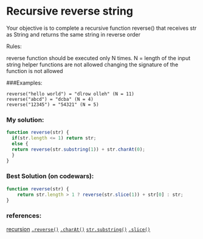 # Recursive reverse string

Your objective is to complete a recursive function reverse() that receives str as String and returns the same string in reverse order

Rules:

reverse function should be executed only N times. N = length of the input string
helper functions are not allowed
changing the signature of the function is not allowed

###Examples:

```
reverse("hello world") = "dlrow olleh" (N = 11)
reverse("abcd") = "dcba" (N = 4)
reverse("12345") = "54321" (N = 5)
```

### My solution:

```javascript
function reverse(str) {
  if(str.length <= 1) return str;
  else {
  return reverse(str.substring(1)) + str.charAt(0);
  } 
}
```

### Best Solution (on codewars):

```javascript
function reverse(str) {
    return str.length > 1 ? reverse(str.slice(1)) + str[0] : str;
}
```

### references: 

[recursion](https://developer.mozilla.org/en-US/docs/Glossary/Recursion)
[`.reverse()`](https://developer.mozilla.org/en-US/docs/Web/JavaScript/Reference/Global_Objects/Array/reverse)
[`.charAt()`](https://developer.mozilla.org/en-US/docs/Web/JavaScript/Reference/Global_Objects/String/charAt)
[`str.substring()`](https://developer.mozilla.org/en-US/docs/Web/JavaScript/Reference/Global_Objects/String/substring)
[`.slice()`](https://developer.mozilla.org/en-US/docs/Web/JavaScript/Reference/Global_Objects/String/slice)